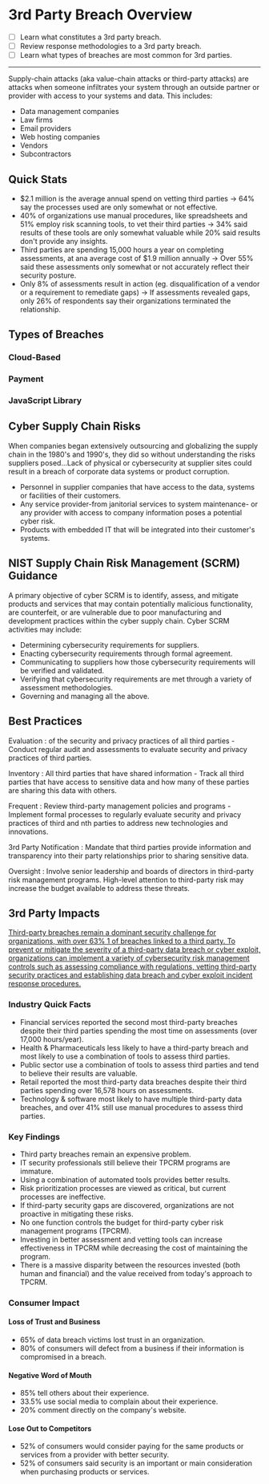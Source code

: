 # 3rd Party Breach Overview

* [ ] Learn what constitutes a 3rd party breach.
* [ ] Review response methodologies to a 3rd party breach.
* [ ] Learn what types of breaches are most common for 3rd parties.

***

Supply-chain attacks (aka value-chain attacks or third-party attacks) are attacks when someone infiltrates your system through an outside partner or provider with access to your systems and data. This includes:

* Data management companies
* Law firms
* Email providers
* Web hosting companies
* Vendors
* Subcontractors

## Quick Stats

* $2.1 million is the average annual spend on vetting third parties → 64% say the processes used are only somewhat or not effective.
* 40% of organizations use manual procedures, like spreadsheets and 51% employ risk scanning tools, to vet their third parties → 34% said results of these tools are only somewhat valuable while 20% said results don't provide any insights.
* Third parties are spending 15,000 hours a year on completing assessments, at ana average cost of $1.9 million annually → Over 55% said these assessments only somewhat or not accurately reflect their security posture.
* Only 8% of assessments result in action (eg. disqualification of a vendor or a requirement to remediate gaps) → If assessments revealed gaps, only 26% of respondents say their organizations terminated the relationship.

## Types of Breaches

### Cloud-Based

### Payment

### JavaScript Library

## Cyber Supply Chain Risks

When companies began extensively outsourcing and globalizing the supply chain in the 1980's and 1990's, they did so without understanding the risks suppliers posed...Lack of physical or cybersecurity at supplier sites could result in a breach of corporate data systems or product corruption.

* Personnel in supplier companies that have access to the data, systems or facilities of their customers.
* Any service provider-from janitorial services to system maintenance- or any provider with access to company information poses a potential cyber risk.
* Products with embedded IT that will be integrated into their customer's systems.

## NIST Supply Chain Risk Management (SCRM) Guidance

A primary objective of cyber SCRM is to identify, assess, and mitigate products and services that may contain potentially malicious functionality, are counterfeit, or are vulnerable due to poor manufacturing and development practices within the cyber supply chain. Cyber SCRM activities may include:

* Determining cybersecurity requirements for suppliers.
* Enacting cybersecurity requirements through formal agreement.
* Communicating to suppliers how those cybersecurity requirements will be verified and validated.
* Verifying that cybersecurity requirements are met through a variety of assessment methodologies.
* Governing and managing all the above.

## Best Practices

Evaluation : of the security and privacy practices of all third parties - Conduct regular audit and assessments to evaluate security and privacy practices of third parties.

Inventory : All third parties that have shared information - Track all third parties that have access to sensitive data and how many of these parties are sharing this data with others.

Frequent : Review third-party management policies and programs - Implement formal processes to regularly evaluate security and privacy practices of third and nth parties to address new technologies and innovations.

3rd Party Notification : Mandate that third parties provide information and transparency into their party relationships prior to sharing sensitive data.

Oversight : Involve senior leadership and boards of directors in third-party risk management programs. High-level attention to third-party risk may increase the budget available to address these threats.

## 3rd Party Impacts

[Third-party breaches remain a dominant security challenge for organizations, with over 63% 1 of breaches linked to a third party. To prevent or mitigate the severity of a third-party data breach or cyber exploit, organizations can implement a variety of cybersecurity risk management controls such as assessing compliance with regulations, vetting third-party security practices and establishing data breach and cyber exploit incident response procedures.](https://info.cybergrx.com/hubfs/Content-Assets/CyberGRX%20Ponemon%20Report.pdf)

### Industry Quick Facts

* Financial services reported the second most third-party breaches despite their third parties spending the most time on assessments (over 17,000 hours/year).
* Health & Pharmaceuticals less likely to have a third-party breach and most likely to use a combination of tools to assess third parties.
* Public sector use a combination of tools to assess third parties and tend to believe their results are valuable.
* Retail reported the most third-party data breaches despite their third parties spending over 16,578 hours on assessments.
* Technology & software most likely to have multiple third-party data breaches, and over 41% still use manual procedures to assess third parties.

### Key Findings

* Third party breaches remain an expensive problem.
* IT security professionals still believe their TPCRM programs are immature.
* Using a combination of automated tools provides better results.
* Risk prioritization processes are viewed as critical, but current processes are ineffective.
* If third-party security gaps are discovered, organizations are not proactive in mitigating these risks.
* No one function controls the budget for third-party cyber risk management programs (TPCRM).
* Investing in better assessment and vetting tools can increase effectiveness in TPCRM while decreasing the cost of maintaining the program.
* There is a massive disparity between the resources invested (both human and financial) and the value received from today's approach to TPCRM.

### Consumer Impact

#### Loss of Trust and Business

* 65% of data breach victims lost trust in an organization.
* 80% of consumers will defect from a business if their information is compromised in a breach.

#### Negative Word of Mouth

* 85% tell others about their experience.
* 33.5% use social media to complain about their experience.
* 20% comment directly on the company's website.

#### Lose Out to Competitors

* 52% of consumers would consider paying for the same products or services from a provider with better security.
* 52% of consumers said security is an important or main consideration when purchasing products or services.
